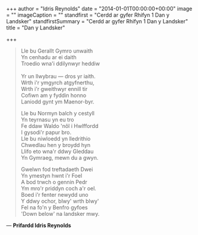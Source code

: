 +++
author = "Idris Reynolds"
date = "2014-01-01T00:00:00+00:00"
image = ""
imageCaption = ""
standfirst = "Cerdd ar gyfer Rhifyn 1 Dan y Landsker"
standfirstSummary = "Cerdd ar gyfer Rhifyn 1 Dan y Landsker"
title = "Dan y Landsker"

+++
> Lle bu Gerallt Gymro unwaith<br />
> Yn cenhadu ar ei daith  <br />
> Troedio wna'i ddilynwyr heddiw<br />  
> Yr un llwybrau — dros yr iaith.  <br />
> Wrth i'r ymgyrch atgyfnerthu,  <br />
> Wrth i'r gweithwyr ennill tir<br />
> Cofiwn am y fyddin honno<br />
> Laniodd gynt ym Maenor-byr.<br />
>
> Lle bu Normyn balch y cestyll<br />
> Yn teyrnasu yn eu tro<br />
> Fe ddaw Waldo 'nôl i Hwlffordd<br />
> I gysodi'r papur bro.<br />
> Lle bu niwloedd yn lledrithio<br />
> Chwedlau hen y broydd hyn<br />
> Llifo eto wna'r ddwy Gleddau<br />
> Yn Gymraeg, mewn du a gwyn.<br />
>
> Gwelwn fod treftadaeth Dwei<br />
> Yn ymestyn hwnt i'r Foel<br />
> A bod trwch o gennin Pedr<br />
> Ym mro'r priddyn coch a'r oel.<br />
> Boed i'r fenter newydd uno<br />
> Y ddwy ochor, blwy' wrth blwy'<br />
> Fel na fo'n y Benfro gyfoes<br />
> 'Down below' na landsker mwy.<br />

— **Prifardd Idris Reynolds**